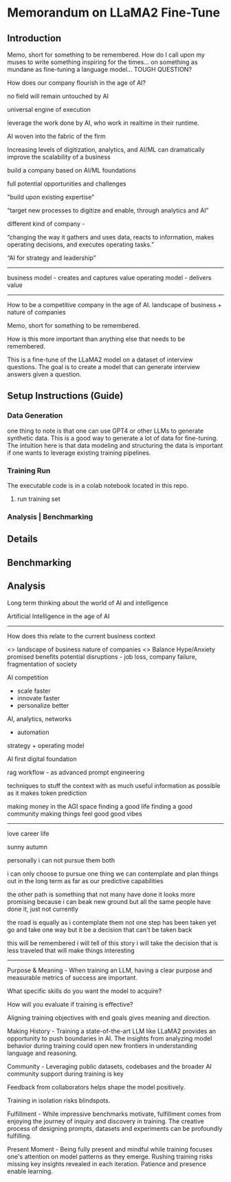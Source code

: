 # Memorandum on LLaMA2 Fine-Tune

## Introduction

Memo, short for something to be remembered. How do I call upon my muses to write something inspiring for the times... on something as mundane as fine-tuning a language model...
TOUGH QUESTION?

How does our company flourish in the age of AI?

no field will remain untouched by AI

universal engine of execution

leverage the work done by AI, who work in realtime in their runtime.

AI woven into the fabric of the firm

Increasing levels of digitization, analytics, and AI/ML can dramatically improve the scalability of a business

build a company based on AI/ML foundations

full potential opportunities and challenges

"build upon existing expertise"

“target new processes to digitize and enable, through analytics and AI”

different kind of company - 

“changing the way it gathers and uses data, reacts to information, makes operating decisions, and executes operating tasks.”

“AI for strategy and leadership”

---

business model - creates and captures value
operating model - delivers value

---




How to be a competitive company in the age of AI.
landscape of business + nature of companies


Memo, short for something to be remembered.

How is this more important than anything else that needs to be remembered.

This is a fine-tune of the LLaMA2 model on a dataset of interview questions. The goal is to create a model that can generate interview answers given a question.

## Setup Instructions (Guide)

### Data Generation

one thing to note is that one can use GPT4 or other LLMs to generate synthetic data. This is a good way to generate a lot of data for fine-tuning. The intuition here is that data modeling and structuring the data is important if one wants to leverage existing training pipelines.

### Training Run
The executable code is in a colab notebook located in this repo.
1) run training set

### Analysis | Benchmarking
## Details

## Benchmarking

## Analysis

Long term thinking about the world of AI and intelligence

Artificial Intelligence in the age of AI


---

How does this relate to the current business context

<>
landscape of business
nature of companies
<>
Balance Hype/Anxiety
promised benefits
potential disruptions - job loss, company failure, fragmentation of society

AI competition
  - scale faster
  - innovate faster
  - personalize better

AI, analytics, networks
 + automation

strategy + operating model

AI first
digital foundation

rag workflow - as advanced prompt engineering

techniques to stuff the context with as much useful information as possible as it makes token prediction


making money in the AGI space
finding a good life
finding a good community
making things feel good
good vibes

---

love
career
life

sunny
autumn

personally i can not pursue them both

i can only choose to pursue one thing
we can contemplate and plan things out in the long term
as far as our predictive capabilities

the other path is something that not many have done
it looks more promising because i can beak new ground
but all the same people have done it, just not currently

the road is equally as i contemplate them
not one step has been taken yet
go and take one way
but it be a decision that can't be taken back

this will be remembered
i will tell of this story
i will take the decision that is less traveled
that will make things interesting

---


Purpose & Meaning - When training an LLM, having a clear purpose and measurable metrics of success are important. 

What specific skills do you want the model to acquire?

How will you evaluate if training is effective?

Aligning training objectives with end goals gives meaning and direction.

Making History - Training a state-of-the-art LLM like LLaMA2 provides an opportunity to push boundaries in AI. The insights from analyzing model behavior during training could open new frontiers in understanding language and reasoning.


Community - Leveraging public datasets, codebases and the broader AI community support during training is key

Feedback from collaborators helps shape the model positively.

Training in isolation risks blindspots.

Fulfillment - While impressive benchmarks motivate, fulfillment comes from enjoying the journey of inquiry and discovery in training. The creative process of designing prompts, datasets and experiments can be profoundly fulfilling.

Present Moment - Being fully present and mindful while training focuses one's attention on model patterns as they emerge. Rushing training risks missing key insights revealed in each iteration. Patience and presence enable learning.